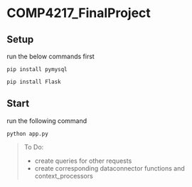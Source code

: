 # COMP4217_FinalProject


## Setup

run the below commands first

```pip install pymysql```

```pip install Flask```


## Start

run the following command

```python app.py```






> To Do:
>- create queries for other requests
>- create corresponding dataconnector functions and context_processors
 
